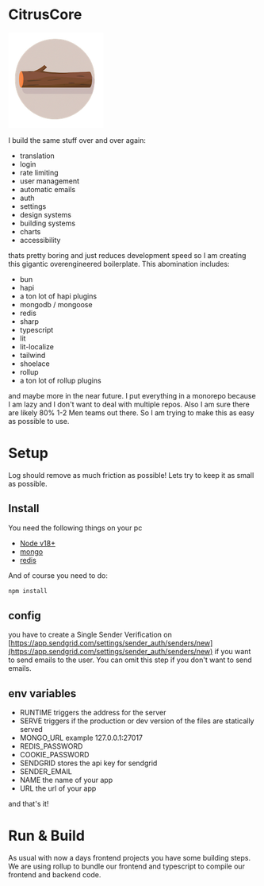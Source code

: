 # CitrusCore

![citurscore logo](frontend/assets/img/logos/logo_192x192.png)

I build the same stuff over and over again:

-   translation
-   login
-   rate limiting
-   user management
-   automatic emails
-   auth
-   settings
-   design systems
-   building systems
-   charts
-   accessibility

thats pretty boring and just reduces development speed
so I am creating this gigantic overengineered boilerplate. This abomination includes:

-   bun
-   hapi
-   a ton lot of hapi plugins
-   mongodb / mongoose
-   redis
-   sharp
-   typescript
-   lit
-   lit-localize
-   tailwind
-   shoelace
-   rollup
-   a ton lot of rollup plugins

and maybe more in the near future. I put everything in a monorepo
because I am lazy and I don't want to deal with multiple repos. Also I am sure there are likely 80% 1-2 Men teams out there. So I am trying to make this as easy as possible to use.

# Setup

Log should remove as much friction as possible! Lets try to keep
it as small as possible.

## Install

You need the following things on your pc

-   [Node v18+](https://nodejs.org/en/)
-   [mongo](https://www.mongodb.com/docs/manual/tutorial/install-mongodb-on-os-x/s)
-   [redis](https://redis.io/)

And of course you need to do:

```bash
npm install
```

## config

you have to create a Single Sender Verification on
[https://app.sendgrid.com/settings/sender_auth/senders/new](https://app.sendgrid.com/settings/sender_auth/senders/new)
if you want to send emails to the user. You can omit this step if you don't want to send emails.

## env variables

-   RUNTIME triggers the address for the server
-   SERVE triggers if the production or dev version of the files are statically served
-   MONGO_URL example 127.0.0.1:27017
-   REDIS_PASSWORD
-   COOKIE_PASSWORD
-   SENDGRID stores the api key for sendgrid
-   SENDER_EMAIL
-   NAME the name of your app
-   URL the url of your app

and that's it!

# Run & Build

As usual with now a days frontend projects you have some
building steps. We are using rollup to bundle our frontend
and typescript to compile our frontend and backend code.
